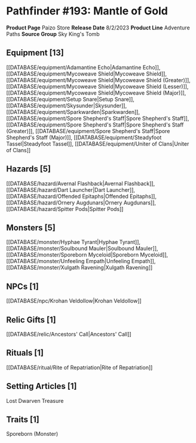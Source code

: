 ﻿---
id: '206'
name: Pathfinder 193. Mantle of Gold
rarity: Common
rus_type_level: null
source: null
trait: null
type: Source

---
# Pathfinder #193: Mantle of Gold

**Product Page** Paizo Store
**Release Date** 8/2/2023
**Product Line** Adventure Paths
**Source Group** Sky King's Tomb

## Equipment [13]

[[DATABASE/equipment/Adamantine Echo|Adamantine Echo]], [[DATABASE/equipment/Mycoweave Shield|Mycoweave Shield]], [[DATABASE/equipment/Mycoweave Shield|Mycoweave Shield (Greater)]], [[DATABASE/equipment/Mycoweave Shield|Mycoweave Shield (Lesser)]], [[DATABASE/equipment/Mycoweave Shield|Mycoweave Shield (Major)]], [[DATABASE/equipment/Setup Snare|Setup Snare]], [[DATABASE/equipment/Skysunder|Skysunder]], [[DATABASE/equipment/Sparkwarden|Sparkwarden]], [[DATABASE/equipment/Spore Shepherd's Staff|Spore Shepherd's Staff]], [[DATABASE/equipment/Spore Shepherd's Staff|Spore Shepherd's Staff (Greater)]], [[DATABASE/equipment/Spore Shepherd's Staff|Spore Shepherd's Staff (Major)]], [[DATABASE/equipment/Steadyfoot Tassel|Steadyfoot Tassel]], [[DATABASE/equipment/Uniter of Clans|Uniter of Clans]]

## Hazards [5]

[[DATABASE/hazard/Avernal Flashback|Avernal Flashback]], [[DATABASE/hazard/Dart Launcher|Dart Launcher]], [[DATABASE/hazard/Offended Epitaphs|Offended Epitaphs]], [[DATABASE/hazard/Ornery Augdunars|Ornery Augdunars]], [[DATABASE/hazard/Spitter Pods|Spitter Pods]]

## Monsters [5]

[[DATABASE/monster/Hyphae Tyrant|Hyphae Tyrant]], [[DATABASE/monster/Soulbound Mauler|Soulbound Mauler]], [[DATABASE/monster/Sporeborn Myceloid|Sporeborn Myceloid]], [[DATABASE/monster/Unfeeling Empath|Unfeeling Empath]], [[DATABASE/monster/Xulgath Ravening|Xulgath Ravening]]

## NPCs [1]

[[DATABASE/npc/Krohan Veldollow|Krohan Veldollow]]

## Relic Gifts [1]

[[DATABASE/relic/Ancestors' Call|Ancestors' Call]]

## Rituals [1]

[[DATABASE/ritual/Rite of Repatriation|Rite of Repatriation]]

## Setting Articles [1]

Lost Dwarven Treasure

## Traits [1]

Sporeborn (Monster)